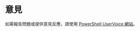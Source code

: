 # 意見
如需報告問題或提供意見反應，請使用 [PowerShell UserVoice 網站](http://windowsserver.uservoice.com/forums/301869-powershell)。
<!--HONumber=Mar16_HO2-->
